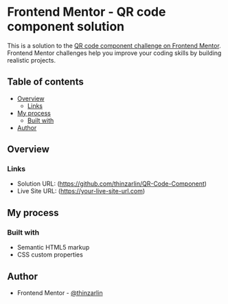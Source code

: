 # Frontend Mentor - QR code component solution

This is a solution to the [QR code component challenge on Frontend Mentor](https://www.frontendmentor.io/challenges/qr-code-component-iux_sIO_H). Frontend Mentor challenges help you improve your coding skills by building realistic projects. 

## Table of contents

- [Overview](#overview)
  - [Links](#links)
- [My process](#my-process)
  - [Built with](#built-with)
- [Author](#author)

## Overview

### Links

- Solution URL: (https://github.com/thinzarlin/QR-Code-Component)
- Live Site URL: (https://your-live-site-url.com)

## My process

### Built with

- Semantic HTML5 markup
- CSS custom properties

## Author

- Frontend Mentor - [@thinzarlin](https://www.frontendmentor.io/profile/thinzarlin)
